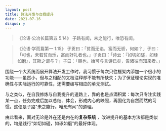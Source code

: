 ```yaml
---
layout: post
title: 算法开发与自我提升
date: 2021-07-16
disqus: y
---
```


> 《论语·公冶长篇第五 5.14》 子路有闻，未之能行，唯恐有闻。

> 《论语·学而篇第一 1.15》 子贡曰：「贫而无谄，富而无骄，何如？」子曰：「可也，未若贫而乐，富而好礼者也。」子贡曰：「诗云：『如切如磋，如琢如磨』，其斯之谓与？」子曰：「赐也，始可与言诗已矣，告诸往而知来者。」

围绕一个大系统而展开算法开发工作时，我习惯于每次只往框架内添加一个很小的功能——虽然小，但与之相配的文档注释却不能有所缺失；为了保证理论实现的准确性与实际运行的可靠性，还需要编写相应的单元测试。

与之类似，在自我修炼与自我提升的道路上，靠的也是点滴积累：每次只专注实践某一点，任务完成后加以总结、体会，形成内心的映照，再固化为自然而然的习惯。这便是子路"未之能行，唯恐有闻"的道理。

由此看来，面对无论是外在还是内在的**复杂系统** ，改进提升的基本方法都是类似的，均是践行"如切如磋，如琢如磨"的最好体现。
